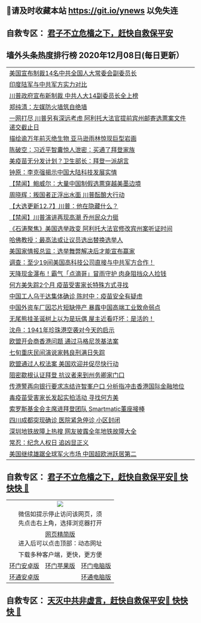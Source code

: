 ## 📩请及时收藏本站 https://git.io/ynews 以免失连</a>
## 自救专区： [君子不立危樯之下，赶快自救保平安 ](https://github.com/pwgy/td/blob/master/README.md)

## 墙外头条热度排行榜 2020年12月08日(每日更新）

 <table>
<tr><td colspan="2" align="left"><a href="https://orouuzpr.xlohf.cyou/?name=c1253276&key=pzykfwejorbvjhqc&from=gy2">美国宣布制裁14名中共全国人大常委会副委员长</a></td></tr>
<tr><td colspan="2" align="left"><a href="https://orouuzpr.xlohf.cyou/?name=c1253318&key=pzykfwejorbvjhqc&from=gy2">印度陆军与中共军方实力对比</a></td></tr>
<tr><td colspan="2" align="left"><a href="https://orouuzpr.xlohf.cyou/?name=c1253294&key=pzykfwejorbvjhqc&from=gy2">川普政府宣布新制裁 中共人大14副委员长全上榜</a></td></tr>
<tr><td colspan="2" align="left"><a href="https://orouuzpr.xlohf.cyou/?name=c1253303&key=pzykfwejorbvjhqc&from=gy2">郑纯清：左媒防火墙筑自绝墙</a></td></tr>
<tr><td colspan="2" align="left"><a href="https://orouuzpr.xlohf.cyou/?name=c1253255&key=pzykfwejorbvjhqc&from=gy2">一网打尽 川普另有深远考虑 阿利托大法官提前宾州邮寄选票案文件递交截止日</a></td></tr>
<tr><td colspan="2" align="left"><a href="https://orouuzpr.xlohf.cyou/?name=c1253309&key=pzykfwejorbvjhqc&from=gy2">描绘逾万年前灭绝生物 亚马逊雨林惊现巨型岩画</a></td></tr>
<tr><td colspan="2" align="left"><a href="https://orouuzpr.xlohf.cyou/?name=c1253248&key=pzykfwejorbvjhqc&from=gy2">陈破空：习近平智囊惊人泄密：买通了拜登家族</a></td></tr>
<tr><td colspan="2" align="left"><a href="https://orouuzpr.xlohf.cyou/?name=c1253314&key=pzykfwejorbvjhqc&from=gy2">美疫苗无分发计划？卫生部长：拜登一派胡言</a></td></tr>
<tr><td colspan="2" align="left"><a href="https://orouuzpr.xlohf.cyou/?name=c1253280&key=pzykfwejorbvjhqc&from=gy2">钟原：李克强揭示中国大陆科技发展实情</a></td></tr>
<tr><td colspan="2" align="left"><a href="https://orouuzpr.xlohf.cyou/?name=c1253304&key=pzykfwejorbvjhqc&from=gy2">【禁闻】鲍威尔：大量中国制假选票穿越美墨边境</a></td></tr>
<tr><td colspan="2" align="left"><a href="https://orouuzpr.xlohf.cyou/?name=c1253292&key=pzykfwejorbvjhqc&from=gy2">周晓辉：叛国者正浮出水面 川普酝酿大行动</a></td></tr>
<tr><td colspan="2" align="left"><a href="https://orouuzpr.xlohf.cyou/?name=c1253209&key=pzykfwejorbvjhqc&from=gy2">【大选更新12.7】川普：他在隐藏什么？</a></td></tr>
<tr><td colspan="2" align="left"><a href="https://orouuzpr.xlohf.cyou/?name=c1253305&key=pzykfwejorbvjhqc&from=gy2">【禁闻】川普演讲再现高潮 乔州民众力挺</a></td></tr>
<tr><td colspan="2" align="left"><a href="https://orouuzpr.xlohf.cyou/?name=c1253247&key=pzykfwejorbvjhqc&from=gy2">《石涛聚焦》美国选举政变 阿利托大法官修改宾州案听证时间</a></td></tr>
<tr><td colspan="2" align="left"><a href="https://orouuzpr.xlohf.cyou/?name=c1253298&key=pzykfwejorbvjhqc&from=gy2">哈佛教授：最高法或让议员选出替换选举人</a></td></tr>
<tr><td colspan="2" align="left"><a href="https://orouuzpr.xlohf.cyou/?name=c1253297&key=pzykfwejorbvjhqc&from=gy2">美国家情报总监：选举舞弊解决后才能宣布赢家</a></td></tr>
<tr><td colspan="2" align="left"><a href="https://orouuzpr.xlohf.cyou/?name=c1253254&key=pzykfwejorbvjhqc&from=gy2">调查：至少19间美国高科技公司直接与中共军方合作！</a></td></tr>
<tr><td colspan="2" align="left"><a href="https://orouuzpr.xlohf.cyou/?name=c1253251&key=pzykfwejorbvjhqc&from=gy2">天降现金瀑布！霸气「点滴哥」冒雨守护 肉身阻挡众人捡钱</a></td></tr>
<tr><td colspan="2" align="left"><a href="https://orouuzpr.xlohf.cyou/?name=c1253320&key=pzykfwejorbvjhqc&from=gy2">何方美失踪2个月 疫苗受害家长特殊方式寻找</a></td></tr>
<tr><td colspan="2" align="left"><a href="https://orouuzpr.xlohf.cyou/?name=c1253289&key=pzykfwejorbvjhqc&from=gy2">中国工人乌干达集体确诊 陈时中：疫苗安全有疑虑</a></td></tr>
<tr><td colspan="2" align="left"><a href="https://orouuzpr.xlohf.cyou/?name=c1253252&key=pzykfwejorbvjhqc&from=gy2">中国外资车厂因芯片短缺停产 暴露中国高端工业致命弱点</a></td></tr>
<tr><td colspan="2" align="left"><a href="https://orouuzpr.xlohf.cyou/?name=c1253307&key=pzykfwejorbvjhqc&from=gy2">无尾熊挂圣诞树上以为是玩偶 屋主近看吓坏：是活的！</a></td></tr>
<tr><td colspan="2" align="left"><a href="https://orouuzpr.xlohf.cyou/?name=c1253281&key=pzykfwejorbvjhqc&from=gy2">沈舟：1941年珍珠港空袭对今天的启示</a></td></tr>
<tr><td colspan="2" align="left"><a href="https://orouuzpr.xlohf.cyou/?name=c1253277&key=pzykfwejorbvjhqc&from=gy2">欧盟开会商香港问题 通过马格尼茨基法案</a></td></tr>
<tr><td colspan="2" align="left"><a href="https://orouuzpr.xlohf.cyou/?name=c1253321&key=pzykfwejorbvjhqc&from=gy2">七旬重庆民间演说家韩良刑满日失踪</a></td></tr>
<tr><td colspan="2" align="left"><a href="https://orouuzpr.xlohf.cyou/?name=c1253267&key=pzykfwejorbvjhqc&from=gy2">欧盟通过人权法案 美国欢迎并促尽快行动</a></td></tr>
<tr><td colspan="2" align="left"><a href="https://orouuzpr.xlohf.cyou/?name=c1253296&key=pzykfwejorbvjhqc&from=gy2">阻密歇根认证拜登 抗议者来到州务卿家门口</a></td></tr>
<tr><td colspan="2" align="left"><a href="https://orouuzpr.xlohf.cyou/?name=c1253253&key=pzykfwejorbvjhqc&from=gy2">传港警再向银行要求冻结许智峯户口 分析指冲击香港国际金融地位</a></td></tr>
<tr><td colspan="2" align="left"><a href="https://orouuzpr.xlohf.cyou/?name=c1253291&key=pzykfwejorbvjhqc&from=gy2">毒疫苗受害家长发起实拍活动 寻找何方美</a></td></tr>
<tr><td colspan="2" align="left"><a href="https://orouuzpr.xlohf.cyou/?name=c1253290&key=pzykfwejorbvjhqc&from=gy2">索罗斯基金会主席进拜登团队 Smartmatic董座接棒</a></td></tr>
<tr><td colspan="2" align="left"><a href="https://orouuzpr.xlohf.cyou/?name=c1253286&key=pzykfwejorbvjhqc&from=gy2">四川成都突现确诊 医院紧急停诊 小区封闭</a></td></tr>
<tr><td colspan="2" align="left"><a href="https://orouuzpr.xlohf.cyou/?name=c1253287&key=pzykfwejorbvjhqc&from=gy2">深圳地铁故障上热搜 网友披露全年地铁故障大全</a></td></tr>
<tr><td colspan="2" align="left"><a href="https://orouuzpr.xlohf.cyou/?name=c1253293&key=pzykfwejorbvjhqc&from=gy2">常忍：纪念人权日 追凶显正义</a></td></tr>
<tr><td colspan="2" align="left"><a href="https://orouuzpr.xlohf.cyou/?name=c1253272&key=pzykfwejorbvjhqc&from=gy2">美国继续雄踞全球军火市场 中国超欧洲跃居第二</a></td></tr>

</table>

 ## 自救专区： [君子不立危樯之下，赶快自救保平安🍎 快快快 📩](https://github.com/pwgy/td/blob/master/README.md)
 
<table>
  <tr>
    <td colspan="3" align="center"><img src="https://cdn.jsdelivr.net/gh/opipe/up/oGate65.jpg"/></td>
  </tr>
  <tr>
    <td colspan="3" align="center">微信如提示停止访问该网页，须<br/>先点击右上角，选择浏览器打开</td>
  <tr>
  <tr>
    <td colspan="3" align="center"><a href="https://gitcdn.xyz/cdn/otiny/up/master/show005.htm">网页精简版</a><br/>进入后可以点击顶部：动态网址</td>
  </tr>
  <tr>
    <td colspan="3" align="center">下载多种客户端，更快，更方便</td>
  <tr>
  <tr>
    <td align="center"><a href="https://cdn.jsdelivr.net/gh/opipe/up/oGatea.apk">环门安卓版</a></td>
    <td align="center"><a href="https://x.co/odisk">环门苹果版</a></td>
    <td align="center"><a href="https://cdn.jsdelivr.net/gh/opipe/up/oGate.zip">环门电脑版</a></td>
  </tr>
  <tr>
    <td align="center"><a href="https://cdn.jsdelivr.net/gh/opipe/up/oPipe.apk">环通安卓版</a></td>
    <td align="center"></td>
    <td align="center"><a href="https://raw.githubusercontent.com/opipe/up/master/oPipe.zip">环通电脑版</a></td>
  </tr>
  
</table>


 ## 自救专区： [天灭中共非虚言，赶快自救保平安🍎 快快快 📩](https://github.com/pwgy/td/blob/master/README.md)
